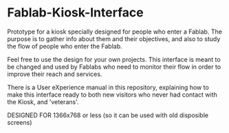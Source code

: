 # Fablab-Kiosk-Interface
Prototype for a kiosk specially designed for people who enter a Fablab. The purpose is to gather info about them and their objectives, and also to study the flow of people who enter the Fablab.

Feel free to use the design for your own projects. This interface is meant to be changed and used by Fablabs who need to monitor their flow in order to improve their reach and services.

There is a User eXperience manual in this repository, explaining how to make this interface ready to both new visitors who never had contact with the Kiosk, and 'veterans'.

DESIGNED FOR 1366x768 or less (so it can be used with old disposible screens)
